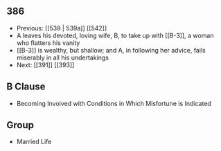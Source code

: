 ## 386
- Previous: [[539 | 539a]] [[542]] 
- A leaves his devoted, loving wife, B, to take up with [[B-3]], a woman who flatters his vanity
- [[B-3]] is wealthy, but shallow; and A, in following her advice, fails miserably in all his undertakings
- Next: [[391]] [[393]] 

## B Clause
- Becoming Invoived with Conditions in Which Misfortune is Indicated

## Group
- Married Life

